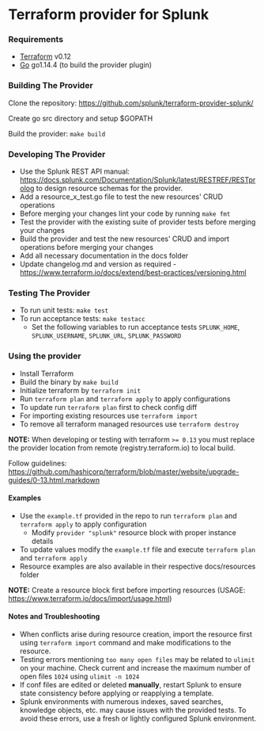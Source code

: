 # **Terraform provider for Splunk**


### Requirements

-	[Terraform](https://www.terraform.io/downloads.html) v0.12
-	[Go](https://golang.org/doc/install) go1.14.4 (to build the provider plugin)

### Building The Provider

Clone the repository: https://github.com/splunk/terraform-provider-splunk/

Create go src directory and setup $GOPATH

Build the provider: `make build`

### Developing The Provider
* Use the Splunk REST API manual: https://docs.splunk.com/Documentation/Splunk/latest/RESTREF/RESTprolog to design resource schemas for the provider.
* Add a resource_x_test.go file to test the new resources' CRUD operations
* Before merging your changes lint your code by running `make fmt`
* Test the provider with the existing suite of provider tests before merging your changes
* Build the provider and test the new resources' CRUD and import operations before merging your changes
* Add all necessary documentation in the docs folder
* Update changelog.md and version as required - https://www.terraform.io/docs/extend/best-practices/versioning.html

### Testing The Provider
* To run unit tests: `make test`
* To run acceptance tests: `make testacc`
  * Set the following variables to run acceptance tests `SPLUNK_HOME`, `SPLUNK_USERNAME`, `SPLUNK_URL`, `SPLUNK_PASSWORD`

### Using the provider

* Install Terraform
* Build the binary by `make build`
* Initialize terraform by `terraform init`
* Run `terraform plan` and `terraform apply` to apply configurations
* To update run `terraform plan` first to check config diff
* For importing existing resources use `terraform import`
* To remove all terraform managed resources use `terraform destroy`

**NOTE:** When developing or testing with terraform `>= 0.13` you must replace the provider location from remote (registry.terraform.io) to local build.

Follow guidelines: https://github.com/hashicorp/terraform/blob/master/website/upgrade-guides/0-13.html.markdown

#### Examples
* Use the `example.tf` provided in the repo to run `terraform plan` and `terraform apply` to apply configuration
  * Modify `provider "splunk"` resource block with proper instance details
* To update values modify the `example.tf` file and execute `terraform plan` and `terraform apply`
* Resource examples are also available in their respective docs/resources folder

**NOTE:** Create a resource block first before importing resources (USAGE: https://www.terraform.io/docs/import/usage.html)

#### Notes and Troubleshooting
* When conflicts arise during resource creation, import the resource first using `terraform import` command and make modifications to the resource.
* Testing errors mentioning `too many open files` may be related to `ulimit` on your machine. Check current and increase the maximum number of open files `1024` using `ulimit -n 1024`
* If conf files are edited or deleted <b>manually</b>, restart Splunk to ensure state consistency before applying or reapplying a template.
* Splunk environments with numerous indexes, saved searches, knowledge objects, etc. may cause issues with the provided tests. To avoid these errors, use a fresh or lightly configured Splunk environment.
